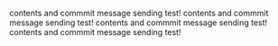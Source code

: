 contents and commmit message sending test!
contents and commmit message sending test!
contents and commmit message sending test!
contents and commmit message sending test!
